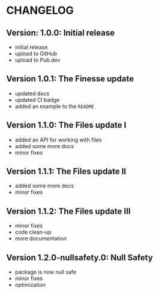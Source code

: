 # CHANGELOG

## Version: 1.0.0: Initial release

- initial release
- upload to GitHub
- upload to Pub.dev

## Version 1.0.1: The Finesse update

- updated docs
- updated CI badge
- added an example to the `README`

## Version 1.1.0: The Files update I

- added an API for working with files
- added some more docs
- minor fixes

## Version 1.1.1: The Files update II

- added some more docs
- minor fixes

## Version 1.1.2: The Files update III

- minor fixes
- code clean-up
- more documentation

## Version 1.2.0-nullsafety.0: Null Safety

- package is now null safe
- minor fixes
- optimization
